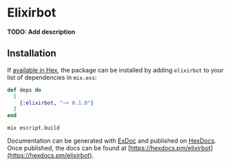 # Elixirbot

**TODO: Add description**

## Installation

If [available in Hex](https://hex.pm/docs/publish), the package can be installed
by adding `elixirbot` to your list of dependencies in `mix.exs`:

```elixir
def deps do
  [
    {:elixirbot, "~> 0.1.0"}
  ]
end
```
```
mix escript.build
```

Documentation can be generated with [ExDoc](https://github.com/elixir-lang/ex_doc)
and published on [HexDocs](https://hexdocs.pm). Once published, the docs can
be found at [https://hexdocs.pm/elixirbot](https://hexdocs.pm/elixirbot).
